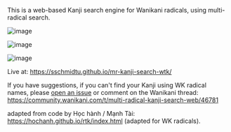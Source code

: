 This is a web-based Kanji search engine for Wanikani radicals, using multi-radical search.

![image](https://user-images.githubusercontent.com/33069673/97363265-9ba54400-18a2-11eb-9497-0bc0823fcde5.png)

![image](https://user-images.githubusercontent.com/33069673/97358132-15393400-189b-11eb-9e51-6eabce66dfc0.png)

![image](https://user-images.githubusercontent.com/33069673/97363109-5a149900-18a2-11eb-95fb-68e20af516d5.png)

Live at: https://sschmidtu.github.io/mr-kanji-search-wtk/

If you have suggestions, if you can't find your Kanji using WK radical names, please [open an issue](https://github.com/sschmidTU/mr-kanji-search-wtk/issues)
or comment on the Wanikani thread:
https://community.wanikani.com/t/multi-radical-kanji-search-web/46781

adapted from code by Học hành / Mạnh Tài: https://hochanh.github.io/rtk/index.html (adapted for WK radicals).
